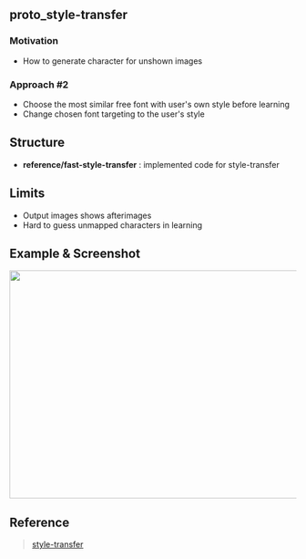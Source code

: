 ## proto_style-transfer

### Motivation
- How to generate character for unshown images

### Approach #2
- Choose the most similar free font with user's own style before learning
- Change chosen font targeting to the user's style


## Structure
- **reference/fast-style-transfer** : implemented code for style-transfer


## Limits
- Output images shows afterimages
- Hard to guess unmapped characters in learning


## Example & Screenshot
<img src='https://s3.ap-northeast-2.amazonaws.com/fontto/repository-images/%E1%84%89%E1%85%B3%E1%84%8F%E1%85%B3%E1%84%85%E1%85%B5%E1%86%AB%E1%84%89%E1%85%A3%E1%86%BA+2017-10-25+%E1%84%8B%E1%85%A9%E1%84%92%E1%85%AE+6.38.48.png' width='600px' height='400px' />

## Reference
> [style-transfer](https://github.com/lengstrom/fast-style-transfer)
